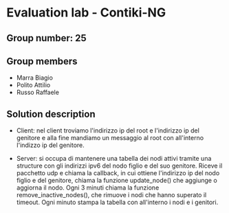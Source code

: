 # Evaluation lab - Contiki-NG

## Group number: 25

## Group members

- Marra Biagio 
- Polito Attilio
- Russo Raffaele

## Solution description
- Client: nel client troviamo l'indirizzo ip del root e l'indirizzo ip del genitore e alla fine mandiamo un messaggio al root con all'interno l'indizzo ip del genitore. 

- Server: si occupa di mantenere una tabella dei nodi attivi tramite una structure con gli indirizzi ipv6 del nodo figlio e del suo genitore. Riceve il pacchetto udp e chiama la callback, in cui ottiene l'indirizzo ip del nodo figlio e del genitore, chiama la funzione update_node() che aggiunge o aggiorna il nodo. Ogni 3 minuti chiama la funzione remove_inactive_nodes(), che rimuove i nodi che hanno superato il timeout. Ogni minuto stampa la tabella con all'interno i nodi e i genitori.
